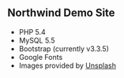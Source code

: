 ﻿<h2>Northwind Demo Site</h2>

<p>
  <ul>
    <li>PHP 5.4</li>
    <li>MySQL 5.5</li>
    <li>Bootstrap (currently v3.3.5)</li>
    <li>Google Fonts</li>
    <li>Images provided by <a href="http://unsplash.com/" target="_blank">Unsplash</a></li>
  </ul>
</p>